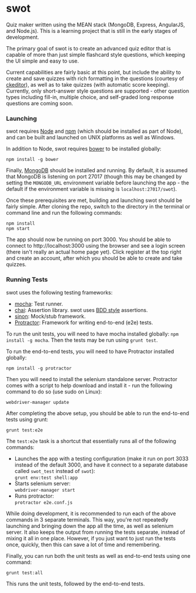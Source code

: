 # swot

Quiz maker written using the MEAN stack (MongoDB, Express, AngularJS, and Node.js). This is a learning project that is still in the early stages of development.

The primary goal of swot is to create an advanced quiz editor that is capable of more than just simple flashcard style questions, which keeping the UI simple and easy to use.

Current capabilities are fairly basic at this point, but include the ability to create and save quizzes with rich formatting in the questions (courtesy of [ckeditor](http://ckeditor.com/)), as well as to take quizzes (with automatic score keeping). Currently, only short-answer style questions are supported - other question types including fill-in, multiple choice, and self-graded long response questions are coming soon.

### Launching

swot requires [Node](http://nodejs.org/) and [npm](http://npmjs.org/) (which should be installed as part of Node), and can be built and launched on UNIX platforms as well as Windows.

In addition to Node, swot requires [bower](http://bower.io/) to be installed globally:

```
npm install -g bower
```

Finally, [MongoDB](http://www.mongodb.org/) should be installed and running. By default, it is assumed that MongoDB is listening on port 27017 (though this may be changed by setting the `MONGODB_URL` environment variable before launching the app - the default if the environment variable is missing is `localhost:27017/swot`).

Once these prerequisites are met, building and launching swot should be fairly simple. After cloning the repo, switch to the directory in the terminal or command line and run the following commands:

    npm install
    npm start

The app should now be running on port 3000.  You should be able to connect to http://localhost:3000 using the browser and see a login screen (there isn't really an actual home page yet). Click register at the top right and create an account, after which you should be able to create and take quizzes.


### Running Tests

swot uses the following testing frameworks:

- [mocha](http://visionmedia.github.io/mocha/): Test runner.
- [chai](http://chaijs.com/): Assertion library. swot uses [BDD style](http://chaijs.com/api/bdd/) assertions.
- [sinon](): Mock/stub framework.
- [Protractor](https://github.com/angular/protractor): Framework for writing end-to-end (e2e) tests.

To run the unit tests, you will need to have mocha installed globally: `npm install -g mocha`. Then the tests may be run using `grunt test`.

To run the end-to-end tests, you will need to have Protractor installed globally:

    npm install -g protractor

Then you will need to install the selenium standalone server. Protractor comes with a script to help download and install it - run the following command to do so (use sudo on Linux):

    webdriver-manager update

After completing the above setup, you should be able to run the end-to-end tests using grunt:

    grunt test:e2e

The `test:e2e` task is a shortcut that essentially runs all of the following commands:

- Launches the app with a testing configuration (make it run on port 3033 instead of the default 3000, and have it connect to a separate database called `swot_test` instead of `swot`):  
  `grunt env:test shell:app`
- Starts selenium server:  
  `webdriver-manager start`
- Runs protractor:  
  `protractor e2e.conf.js`

While doing development, it is recommended to run each of the above commands in 3 separate terminals.  This way, you're not repeatedly launching and bringing down the app all the time, as well as selenium server. It also keeps the output from running the tests separate, instead of mixing it all in one place.  However, if you just want to just run the tests once, quickly, then this can save a lot of time and remembering.

Finally, you can run both the unit tests as well as end-to-end tests using one command:

`grunt test:all`

This runs the unit tests, followed by the end-to-end tests.
